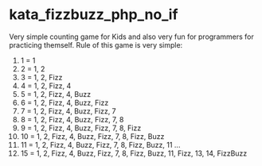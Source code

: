 kata_fizzbuzz_php_no_if
=======================
Very simple counting game for Kids and also very fun for programmers for practicing themself. Rule of this game is very 
simple:

1.  1  = 1
2.  2  = 1, 2
3.  3  = 1, 2, Fizz
4.  4  = 1, 2, Fizz, 4
5.  5  = 1, 2, Fizz, 4, Buzz
6.  6  = 1, 2, Fizz, 4, Buzz, Fizz
7.  7  = 1, 2, Fizz, 4, Buzz, Fizz, 7
8.  8  = 1, 2, Fizz, 4, Buzz, Fizz, 7, 8
9.  9  = 1, 2, Fizz, 4, Buzz, Fizz, 7, 8, Fizz
10. 10 = 1, 2, Fizz, 4, Buzz, Fizz, 7, 8, Fizz, Buzz
11. 11 = 1, 2, Fizz, 4, Buzz, Fizz, 7, 8, Fizz, Buzz, 11
...
15. 15 = 1, 2, Fizz, 4, Buzz, Fizz, 7, 8, Fizz, Buzz, 11, Fizz, 13, 14, FizzBuzz

